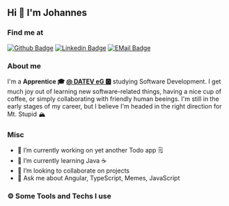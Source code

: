 ## Hi 👋 I'm Johannes 

### Find me at
[![Github Badge](http://img.shields.io/badge/-Github-black?style=flat-square&logo=github&link=https://github.com/oebreme)](https://github.com/oebreme) 
[![Linkedin Badge](https://img.shields.io/badge/-LinkedIn-blue?style=flat-square&logo=Linkedin&logoColor=white&link=https://www.linkedin.com/in/johanneslenk/)](https://www.linkedin.com/in/johanneslenk)
[![EMail Badge](https://img.shields.io/badge/-EMail-d14836?style=flat-square&logo=EMail&logoColor=white&link=mailto:dev@oebreme.de)](mailto:dev@oebreme.de)


### About me
I'm a **Apprentice 🎓 [@ DATEV eG 🅾️](https://www.datev.de/)** studying Software Development. I get much joy out of learning new software-related things, having a nice cup of coffee, or simply collaborating with friendly human beeings. I'm still in the early stages of my career, but I believe I'm headed in the right direction for Mt. Stupid 🏔️

### Misc
- 🔭 I’m currently working on yet another Todo app 🗒️
- 🌱 I’m currently learning Java ☕
- 👯 I’m looking to collaborate on projects
- 💬 Ask me about Angular, TypeScript, Memes, JavaScript



### ⚙️ Some Tools and Techs I use
